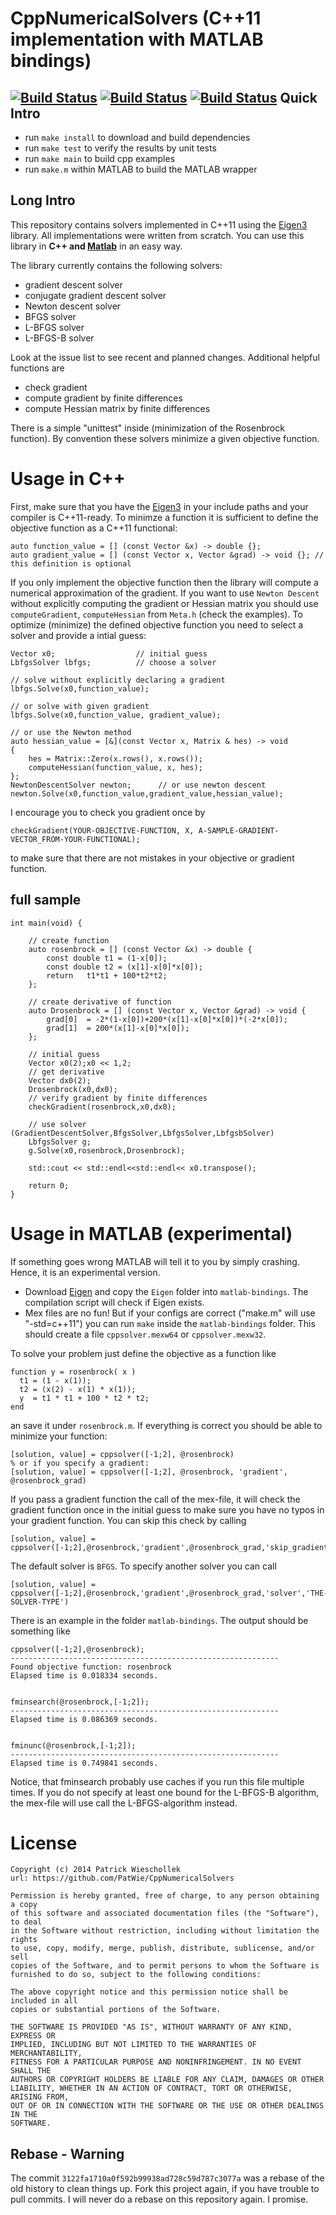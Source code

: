CppNumericalSolvers (C++11 implementation with MATLAB bindings)   
=================================================================

[![Build Status](https://api.travis-ci.org/PatWie/CppNumericalSolvers.svg?branch=master)](http://travis-ci.org/PatWie/CppNumericalSolvers)
[![Build Status](https://img.shields.io/github/release/PatWie/CppNumericalSolvers.svg)](https://github.com/PatWie/CppNumericalSolvers/releases)
[![Build Status](https://img.shields.io/github/issues/PatWie/CppNumericalSolvers.svg)](https://github.com/PatWie/CppNumericalSolvers/issues)
Quick Intro
-----------
- run `make install` to download and build dependencies
- run `make test` to verify the results by unit tests
- run `make main` to build cpp examples
- run `make.m` within MATLAB to build the MATLAB wrapper

Long Intro
-----------

This repository contains solvers implemented in C++11 using the [Eigen3][eigen3] library. All implementations were written from scratch. 
You can use this library in **C++ and [Matlab][matlab]** in an easy way.

The library currently contains the following solvers:
- gradient descent solver
- conjugate gradient descent solver
- Newton descent solver
- BFGS solver
- L-BFGS solver
- L-BFGS-B solver

Look at the issue list to see recent and planned changes.
Additional helpful functions are

- check gradient
- compute gradient by finite differences
- compute Hessian matrix by finite differences

There is a simple "unittest" inside (minimization of the Rosenbrock function). By convention these solvers minimize a given objective function.

# Usage in C++
First, make sure that you have the [Eigen3][eigen3] in your include paths and your compiler is C++11-ready. To minimze a function it is sufficient to define the objective function as a C++11 functional:

	auto function_value = [] (const Vector &x) -> double {};
	auto gradient_value = [] (const Vector x, Vector &grad) -> void {}; // this definition is optional

If you only implement the objective function then the library will compute a numerical approximation of the gradient. If you want to use `Newton Descent` without explicitly computing the gradient or Hessian matrix you should use `computeGradient`, `computeHessian` from `Meta.h` (check the examples).
To optimize (minimize) the defined objective function you need to select a solver and provide a intial guess:


	Vector x0;                  // initial guess
	LbfgsSolver lbfgs;          // choose a solver

	// solve without explicitly declaring a gradient
	lbfgs.Solve(x0,function_value);

	// or solve with given gradient
	lbfgs.Solve(x0,function_value, gradient_value);

	// or use the Newton method
	auto hessian_value = [&](const Vector x, Matrix & hes) -> void
	{
	    hes = Matrix::Zero(x.rows(), x.rows());
	    computeHessian(function_value, x, hes);
	};
	NewtonDescentSolver newton;      // or use newton descent
	newton.Solve(x0,function_value,gradient_value,hessian_value);


I encourage you to check you gradient once by 

	checkGradient(YOUR-OBJECTIVE-FUNCTION, X, A-SAMPLE-GRADIENT-VECTOR_FROM-YOUR-FUNCTIONAL);

to make sure that there are not mistakes in your objective or gradient function.

## full sample

	int main(void) {

		// create function
		auto rosenbrock = [] (const Vector &x) -> double {
			const double t1 = (1-x[0]);
			const double t2 = (x[1]-x[0]*x[0]);
			return   t1*t1 + 100*t2*t2;
		};

		// create derivative of function
		auto Drosenbrock = [] (const Vector x, Vector &grad) -> void {
			grad[0]  = -2*(1-x[0])+200*(x[1]-x[0]*x[0])*(-2*x[0]);
			grad[1]  = 200*(x[1]-x[0]*x[0]);
		};

		// initial guess
		Vector x0(2);x0 << 1,2;
		// get derivative
		Vector dx0(2);
		Drosenbrock(x0,dx0);
		// verify gradient by finite differences
		checkGradient(rosenbrock,x0,dx0);

		// use solver (GradientDescentSolver,BfgsSolver,LbfgsSolver,LbfgsbSolver)
		LbfgsSolver g;
		g.Solve(x0,rosenbrock,Drosenbrock);

		std::cout << std::endl<<std::endl<< x0.transpose();

		return 0;
	}


# Usage in MATLAB (experimental)
If something goes wrong MATLAB will tell it to you by simply crashing. Hence, it is an experimental version. 

- Download [Eigen][eigen3] and copy the `Eigen` folder into `matlab-bindings`. The compilation script will check if Eigen exists.
- Mex files are no fun! But if your configs are correct ("make.m" will use "-std=c++11") you can run `make` inside the `matlab-bindings` folder. This should create a file `cppsolver.mexw64` or `cppsolver.mexw32`.

To solve your problem just define the objective as a function like

	function y = rosenbrock( x )
	  t1 = (1 - x(1));
	  t2 = (x(2) - x(1) * x(1));
	  y  = t1 * t1 + 100 * t2 * t2; 
	end

an save it under `rosenbrock.m`. If everything is correct you should be able to minimize your function:

	[solution, value] = cppsolver([-1;2], @rosenbrock)
	% or if you specify a gradient:
	[solution, value] = cppsolver([-1;2], @rosenbrock, 'gradient', @rosenbrock_grad)


If you pass a gradient function the call of the mex-file, it will check the gradient function once in the initial guess to make sure you have no typos in your gradient function. You can skip this check by calling 

	[solution, value] = cppsolver([-1;2],@rosenbrock,'gradient',@rosenbrock_grad,'skip_gradient_check','true')


The default solver is `BFGS`. To specify another solver you can call

	[solution, value] = cppsolver([-1;2],@rosenbrock,'gradient',@rosenbrock_grad,'solver','THE-SOLVER-TYPE')

There is an example in the folder `matlab-bindings`. The output should be something like

	cppsolver([-1;2],@rosenbrock);
	------------------------------------------------------------
	Found objective function: rosenbrock
	Elapsed time is 0.018334 seconds.


	fminsearch(@rosenbrock,[-1;2]);
	------------------------------------------------------------
	Elapsed time is 0.086369 seconds.


	fminunc(@rosenbrock,[-1;2]);
	------------------------------------------------------------
	Elapsed time is 0.749841 seconds.

Notice, that fminsearch probably use caches if you run this file multiple times. If you do not specify at least one bound for the L-BFGS-B algorithm, the mex-file will use call the L-BFGS-algorithm instead.

# License

	Copyright (c) 2014 Patrick Wieschollek
	url: https://github.com/PatWie/CppNumericalSolvers

	Permission is hereby granted, free of charge, to any person obtaining a copy
	of this software and associated documentation files (the "Software"), to deal
	in the Software without restriction, including without limitation the rights
	to use, copy, modify, merge, publish, distribute, sublicense, and/or sell
	copies of the Software, and to permit persons to whom the Software is
	furnished to do so, subject to the following conditions:

	The above copyright notice and this permission notice shall be included in all
	copies or substantial portions of the Software.

	THE SOFTWARE IS PROVIDED "AS IS", WITHOUT WARRANTY OF ANY KIND, EXPRESS OR
	IMPLIED, INCLUDING BUT NOT LIMITED TO THE WARRANTIES OF MERCHANTABILITY,
	FITNESS FOR A PARTICULAR PURPOSE AND NONINFRINGEMENT. IN NO EVENT SHALL THE
	AUTHORS OR COPYRIGHT HOLDERS BE LIABLE FOR ANY CLAIM, DAMAGES OR OTHER
	LIABILITY, WHETHER IN AN ACTION OF CONTRACT, TORT OR OTHERWISE, ARISING FROM,
	OUT OF OR IN CONNECTION WITH THE SOFTWARE OR THE USE OR OTHER DEALINGS IN THE
	SOFTWARE.


Rebase - Warning
-----------------
The commit `3122fa1710a0f592b99938ad728c59d787c3077a` was a rebase of the old history to clean things up. Fork this project again, if you have trouble to pull commits. I will never do a rebase on this repository again. I promise.


[eigen3]: http://eigen.tuxfamily.org/
[matlab]: http://www.mathworks.de/products/matlab/
[matlab-binding]: https://github.com/PatWie/CppNumericalSolvers/archive/matlab.zip